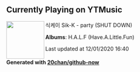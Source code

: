 ## Currently Playing on YTMusic

[<img align="left" width="100" src="https://lh3.googleusercontent.com/9nrpxed3lKVTImN0qRGbeJhanyH3xFbmchcMVvO8hlEJAxBdh9q4XwqlN_OIyuEJYEuX2qqJ1-0lVHAqjw">](https://music.youtube.com/channel/UCv6YKzTZuGdFB6oVVzkbmyw)

식케이 Sik-K - party (SHUT DOWN)

**Albums**: H.A.L.F (Have.A.Little.Fun)

Last updated at 12/01/2020 16:40

#### Generated with [20chan/github-now](https://github.com/20chan/github-now)
